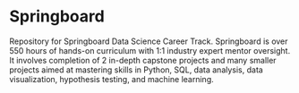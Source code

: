 # Springboard
Repository for Springboard Data Science Career Track. Springboard is over 550 hours of hands-on curriculum with 1:1 industry expert mentor oversight. It involves completion of 2 in-depth capstone projects and many smaller projects aimed at mastering skills in Python, SQL, data analysis, data visualization, hypothesis testing, and machine learning.
